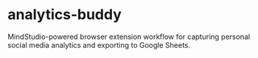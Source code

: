 # analytics-buddy
MindStudio-powered browser extension workflow for capturing personal social media analytics and exporting to Google Sheets.
